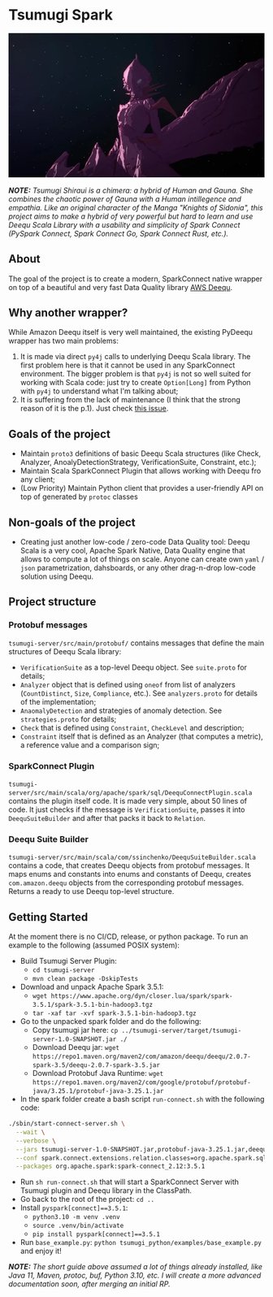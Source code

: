 # Tsumugi Spark

![](static/tsumugi-spark-logo.png)

**_NOTE:_** _Tsumugi Shiraui is a chimera: a hybrid of Human and Gauna. She combines the chaotic power of Gauna with a Human intillegence and empathia. Like an original character of the Manga "Knights of Sidonia", this project aims to make a hybrid of very powerful but hard to learn and use Deequ Scala Library with a usability and simplicity of Spark Connect (PySpark Connect, Spark Connect Go, Spark Connect Rust, etc.)._

## About

The goal of the project is to create a modern, SparkConnect native wrapper on top of a beautiful and very fast Data Quality library [AWS Deequ](https://github.com/awslabs/deequ).

## Why another wrapper?

While Amazon Deequ itself is very well maintained, the existing PyDeequ wrapper has two main problems:

1. It is made via direct `py4j` calls to underlying Deequ Scala library. The first problem here is that it cannot be used in any SparkConnect environment. The bigger problem is that `py4j` is not so well suited for working with Scala code: just try to create `Option[Long]` from Python with `py4j` to understand what I'm talking about;
2. It is suffering from the lack of maintenance (I think that the strong reason of it is the p.1). Just check [this issue](https://github.com/awslabs/python-deequ/issues/192).

## Goals of the project

- Maintain `proto3` definitions of basic Deequ Scala structures (like Check, Analyzer, AnoalyDetectionStrategy, VerificationSuite, Constraint, etc.);
- Maintain Scala SparkConnect Plugin that allows working with Deequ fro any client;
- (Low Priority) Maintain Python client that provides a user-friendly API on top of generated by `protoc` classes

## Non-goals of the project

- Creating just another low-code / zero-code Data Quality tool: Deequ Scala is a very cool, Apache Spark Native, Data Quality engine that allows to compute a lot of things on scale. Anyone can create own `yaml` / `json` parametrization, dahsboards, or any other drag-n-drop low-code solution using Deequ.

## Project structure

### Protobuf messages

`tsumugi-server/src/main/protobuf/` contains messages that define the main structures of Deequ Scala library:

- `VerificationSuite` as a top-level Deequ object. See `suite.proto` for details;
- `Analyzer` object that is defined using `oneof` from list of analyzers (`CountDistinct`, `Size`, `Compliance`, etc.). See `analyzers.proto` for details of the implementation;
- `AnaomalyDetection` and strategies of anomaly detection. See `strategies.proto` for details;
- `Check` that is defined using `Constraint`, `CheckLevel` and description;
- `Constraint` itself that is defined as an Analyzer (that computes a metric), a reference value and a comparison sign;

### SparkConnect Plugin

`tsumugi-server/src/main/scala/org/apache/spark/sql/DeequConnectPlugin.scala` contains the plugin itself code. It is made very simple, about 50 lines of code. It just checks if the message is `VerificationSuite`, passes it into `DeequSuiteBuilder` and after that packs it back to `Relation`.

### Deequ Suite Builder

`tsumugi-server/src/main/scala/com/ssinchenko/DeequSuiteBuilder.scala` contains a code, that creates Deequ objects from protobuf messages. It maps enums and constants into enums and constants of Deequ, creates `com.amazon.deequ` objects from the corresponding protobuf messages. Returns a ready to use Deequ top-level structure.


## Getting Started

At the moment there is no CI/CD, release, or python package. To run an example to the following (assumed POSIX system):

- Build Tsumugi Server Plugin:
    - `cd tsumugi-server`
    - `mvn clean package -DskipTests`
- Download and unpack Apache Spark 3.5.1:
    - `wget https://www.apache.org/dyn/closer.lua/spark/spark-3.5.1/spark-3.5.1-bin-hadoop3.tgz`
    - `tar -xaf tar -xvf spark-3.5.1-bin-hadoop3.tgz`
- Go to the unpacked spark folder and do the following:
    - Copy tsumugi jar here: `cp ../tsumugi-server/target/tsumugi-server-1.0-SNAPSHOT.jar ./`
    - Download Deequ jar: `wget https://repo1.maven.org/maven2/com/amazon/deequ/deequ/2.0.7-spark-3.5/deequ-2.0.7-spark-3.5.jar`
    - Download Protobuf Java Runtime: `wget https://repo1.maven.org/maven2/com/google/protobuf/protobuf-java/3.25.1/protobuf-java-3.25.1.jar`
- In the spark folder create a bash script `run-connect.sh` with the following code:

```sh
./sbin/start-connect-server.sh \
  --wait \
  --verbose \
  --jars tsumugi-server-1.0-SNAPSHOT.jar,protobuf-java-3.25.1.jar,deequ-2.0.7-spark-3.5.jar \
  --conf spark.connect.extensions.relation.classes=org.apache.spark.sql.DeequConnectPlugin \
  --packages org.apache.spark:spark-connect_2.12:3.5.1
```

- Run `sh run-connect.sh` that will start a SparkConnect Server with Tsumugi plugin and Deequ library in the ClassPath.
- Go back to the root of the project: `cd ..`
- Install `pyspark[connect]==3.5.1`:
    - `python3.10 -m venv .venv`
    - `source .venv/bin/activate`
    - `pip install pyspark[connect]==3.5.1`
- Run `base_example.py`: `python tsumugi_python/examples/base_example.py` and enjoy it!

_**NOTE:**_ _The short guide above assumed a lot of things already installed, like Java 11, Maven, protoc, buf, Python 3.10, etc. I will create a more advanced documentation soon, after merging an initial RP._
